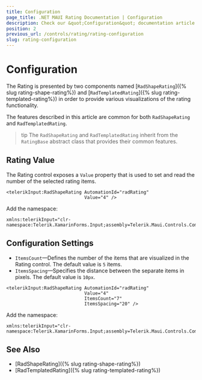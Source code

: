```yaml
---
title: Configuration
page_title: .NET MAUI Rating Documentation | Configuration
description: Check our &quot;Configuration&quot; documentation article for Telerik Rating for .NET MAUI.
position: 2
previous_url: /controls/rating/rating-configuration
slug: rating-configuration
---
```


# Configuration

The Rating is presented by two components named [`RadShapeRating`]({% slug rating-shape-rating%}) and [`RadTemplatedRating`]({% slug rating-templated-rating%}) in order to provide various visualizations of the rating functionality.

The features described in this article are common for both `RadShapeRating` and `RadTemplatedRating`.

>tip The `RadShapeRating` and `RadTemplatedRating` inherit from the `RatingBase` abstract class that provides their common features.

## Rating Value

The Rating control exposes a `Value` property that is used to set and read the number of the selected rating items.

```XAMl
<telerikInput:RadShapeRating AutomationId="radRating"
                             Value="4" />
```

Add the namespace:

```XAML
xmlns:telerikInput="clr-namespace:Telerik.XamarinForms.Input;assembly=Telerik.Maui.Controls.Compatibility"
```

## Configuration Settings

* `ItemsCount`&mdash;Defines the number of the items that are visualized in the Rating control. The default value is `5` items.
* `ItemsSpacing`&mdash;Specifies the distance between the separate items in pixels. The default value is `10px`.

```XAML
<telerikInput:RadShapeRating AutomationId="radRating"
                             Value="4"
                             ItemsCount="7"
                             ItemsSpacing="20" />
```

Add the namespace:

```XAML
xmlns:telerikInput="clr-namespace:Telerik.XamarinForms.Input;assembly=Telerik.Maui.Controls.Compatibility"
```

## See Also

- [RadShapeRating]({% slug rating-shape-rating%})
- [RadTemplatedRating]({% slug rating-templated-rating%})
